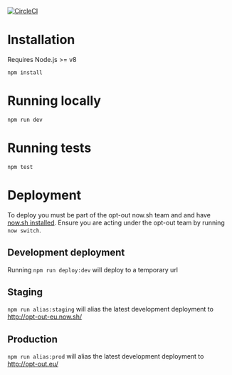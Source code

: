 [![CircleCI](https://circleci.com/gh/robwebdev/opt-out.svg?style=svg)](https://circleci.com/gh/robwebdev/opt-out)

# Installation

Requires Node.js >= v8

`npm install`

# Running locally

`npm run dev`

# Running tests

`npm test`

# Deployment

To deploy you must be part of the opt-out now.sh team and and have [now.sh installed](https://zeit.co/download). Ensure you are acting under the opt-out team by running `now switch`.

## Development deployment

Running `npm run deploy:dev` will deploy to a temporary url

## Staging

`npm run alias:staging` will alias the latest development deployment to http://opt-out-eu.now.sh/

## Production

`npm run alias:prod` will alias the latest development deployment to http://opt-out.eu/
